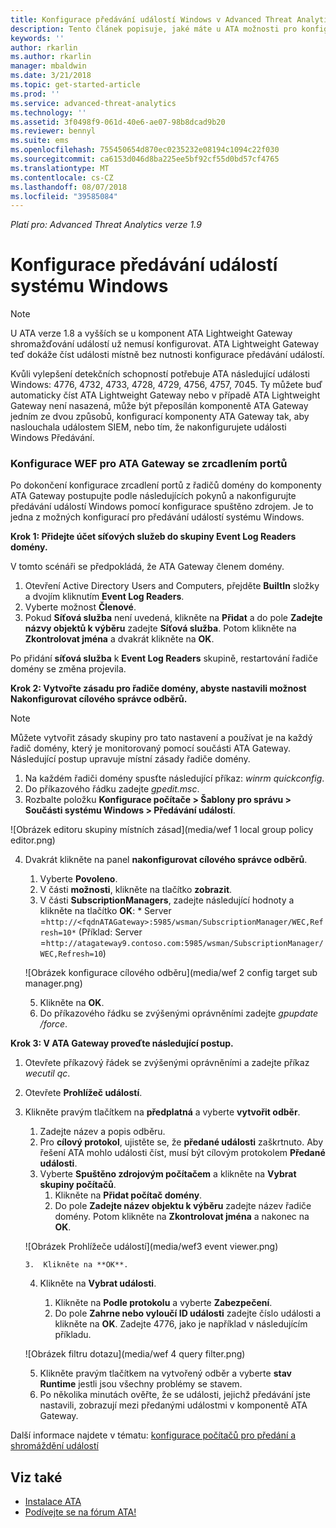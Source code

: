 ```yaml
---
title: Konfigurace předávání událostí Windows v Advanced Threat Analytics | Dokumentace Microsoftu
description: Tento článek popisuje, jaké máte u ATA možnosti pro konfiguraci předávání událostí Windows.
keywords: ''
author: rkarlin
ms.author: rkarlin
manager: mbaldwin
ms.date: 3/21/2018
ms.topic: get-started-article
ms.prod: ''
ms.service: advanced-threat-analytics
ms.technology: ''
ms.assetid: 3f0498f9-061d-40e6-ae07-98b8dcad9b20
ms.reviewer: bennyl
ms.suite: ems
ms.openlocfilehash: 755450654d870ec0235232e08194c1094c22f030
ms.sourcegitcommit: ca6153d046d8ba225ee5bf92cf55d0bd57cf4765
ms.translationtype: MT
ms.contentlocale: cs-CZ
ms.lasthandoff: 08/07/2018
ms.locfileid: "39585084"
---
```

*Platí pro: Advanced Threat Analytics verze 1.9*



# <a name="configuring-windows-event-forwarding"></a>Konfigurace předávání událostí systému Windows

> [!NOTE]
> U ATA verze 1.8 a vyšších se u komponent ATA Lightweight Gateway shromažďování událostí už nemusí konfigurovat. ATA Lightweight Gateway teď dokáže číst události místně bez nutnosti konfigurace předávání událostí.


Kvůli vylepšení detekčních schopností potřebuje ATA následující události Windows: 4776, 4732, 4733, 4728, 4729, 4756, 4757, 7045. Ty můžete buď automaticky číst ATA Lightweight Gateway nebo v případě ATA Lightweight Gateway není nasazená, může být přeposílán komponentě ATA Gateway jedním ze dvou způsobů, konfigurací komponenty ATA Gateway tak, aby naslouchala událostem SIEM, nebo tím, že nakonfigurujete události Windows Předávání.



### <a name="wef-configuration-for-ata-gateways-with-port-mirroring"></a>Konfigurace WEF pro ATA Gateway se zrcadlením portů

Po dokončení konfigurace zrcadlení portů z řadičů domény do komponenty ATA Gateway postupujte podle následujících pokynů a nakonfigurujte předávání událostí Windows pomocí konfigurace spuštěno zdrojem. Je to jedna z možných konfigurací pro předávání událostí systému Windows. 

**Krok 1: Přidejte účet síťových služeb do skupiny Event Log Readers domény.** 

V tomto scénáři se předpokládá, že ATA Gateway členem domény.

1.  Otevření Active Directory Users and Computers, přejděte **BuiltIn** složky a dvojím kliknutím **Event Log Readers**. 
2.  Vyberte možnost **Členové**.
4.  Pokud **Síťová služba** není uvedená, klikněte na **Přidat** a do pole **Zadejte názvy objektů k výběru** zadejte **Síťová služba**. Potom klikněte na **Zkontrolovat jména** a dvakrát klikněte na **OK**. 

Po přidání **síťová služba** k **Event Log Readers** skupině, restartování řadiče domény se změna projevila.

**Krok 2: Vytvořte zásadu pro řadiče domény, abyste nastavili možnost Nakonfigurovat cílového správce odběrů.** 
> [!Note] 
> Můžete vytvořit zásady skupiny pro tato nastavení a používat je na každý řadič domény, který je monitorovaný pomocí součásti ATA Gateway. Následující postup upravuje místní zásady řadiče domény.     

1.  Na každém řadiči domény spusťte následující příkaz: *winrm quickconfig*.
2.  Do příkazového řádku zadejte *gpedit.msc*.
3.  Rozbalte položku **Konfigurace počítače > Šablony pro správu > Součásti systému Windows > Předávání událostí**.

![Obrázek editoru skupiny místních zásad](media/wef 1 local group policy editor.png)

4.  Dvakrát klikněte na panel **nakonfigurovat cílového správce odběrů**.
   
    1.  Vyberte **Povoleno**.
    2.  V části **možnosti**, klikněte na tlačítko **zobrazit**.
    3.  V části **SubscriptionManagers**, zadejte následující hodnoty a klikněte na tlačítko **OK**: * Server =`http://<fqdnATAGateway>:5985/wsman/SubscriptionManager/WEC,Refresh=10*` (Příklad: Server =`http://atagateway9.contoso.com:5985/wsman/SubscriptionManager/WEC,Refresh=10`)
 
    ![Obrázek konfigurace cílového odběru](media/wef 2 config target sub manager.png)
   
    5.  Klikněte na **OK**.
    6.  Do příkazového řádku se zvýšenými oprávněními zadejte *gpupdate /force*. 

**Krok 3: V ATA Gateway proveďte následující postup.** 

1.  Otevřete příkazový řádek se zvýšenými oprávněními a zadejte příkaz *wecutil qc*.
2.  Otevřete **Prohlížeč událostí**. 
3.  Klikněte pravým tlačítkem na **předplatná** a vyberte **vytvořit odběr**. 

    1.  Zadejte název a popis odběru. 
    2.  Pro **cílový protokol**, ujistěte se, že **předané události** zaškrtnuto. Aby řešení ATA mohlo události číst, musí být cílovým protokolem **Předané události**. 
    3.  Vyberte **Spuštěno zdrojovým počítačem** a klikněte na **Vybrat skupiny počítačů**.
        1.  Klikněte na **Přidat počítač domény**.
        2.  Do pole **Zadejte název objektu k výběru** zadejte název řadiče domény. Potom klikněte na **Zkontrolovat jména** a nakonec na **OK**. 
 
    ![Obrázek Prohlížeče událostí](media/wef3 event viewer.png)
 
 
        3.  Klikněte na **OK**.
     4. Klikněte na **Vybrat události**.

        1. Klikněte na **Podle protokolu** a vyberte **Zabezpečení**.
        2. Do pole **Zahrne nebo vyloučí ID události** zadejte číslo události a klikněte na **OK**. Zadejte 4776, jako je například v následujícím příkladu.

    ![Obrázek filtru dotazu](media/wef 4 query filter.png)

    5.  Klikněte pravým tlačítkem na vytvořený odběr a vyberte **stav Runtime** jestli jsou všechny problémy se stavem. 
    6.  Po několika minutách ověřte, že se události, jejichž předávání jste nastavili, zobrazují mezi předanými událostmi v komponentě ATA Gateway.


Další informace najdete v tématu: [konfigurace počítačů pro předání a shromáždění událostí](https://technet.microsoft.com/library/cc748890)

## <a name="see-also"></a>Viz také
- [Instalace ATA](install-ata-step1.md)
- [Podívejte se na fórum ATA!](https://social.technet.microsoft.com/Forums/security/home?forum=mata)
